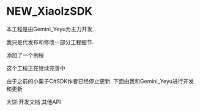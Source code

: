 # NEW_XiaolzSDK

本工程是由Gemini_Yeyu为主力开发.

我只是代发布和修改一部分工程细节.

添加了一个例程

这个工程正在继续完善中

由于之前的小栗子C#SDK作者已经停止更新.
下面由我和Gemini_Yeyu进行开发和更新

大饼:开发文档     其他API 
